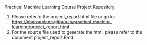 

Practical Machine Learning Course Project Repository

1. Please refer to the project_report.html file or go to: https://chanadelene.github.io/practical-machine-learning/project_report.html
2. For the source file used to generate the html, please refer to the document project_report.Rmd
